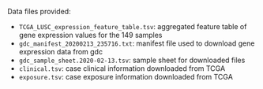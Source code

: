 Data files provided:

* `TCGA_LUSC_expression_feature_table.tsv`: aggregated feature table of gene expression values for the 149 samples
* `gdc_manifest_20200213_235716.txt`: manifest file used to download gene expression data from gdc
* `gdc_sample_sheet.2020-02-13.tsv`: sample sheet for downloaded files
* `clinical.tsv`: case clinical information downloaded from TCGA
* `exposure.tsv`: case exposure information downloaded from TCGA
